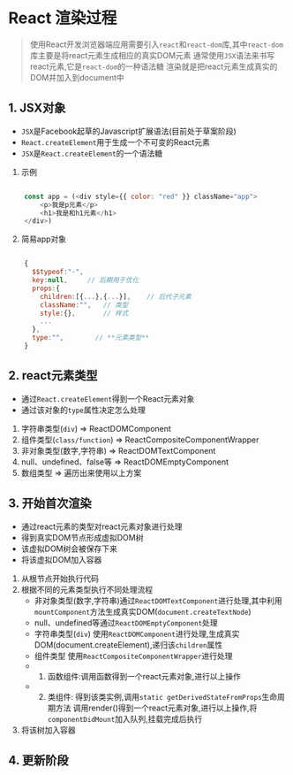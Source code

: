 # React 渲染过程

> 使用React开发浏览器端应用需要引入`react`和`react-dom`库,其中`react-dom`库主要是将react元素生成相应的真实DOM元素
> 通常使用`JSX`语法来书写react元素,它是`react-dom`的一种语法糖
> 渲染就是把react元素生成真实的DOM并加入到document中

## 1. JSX对象

- `JSX`是Facebook起草的Javascript扩展语法(目前处于草案阶段)
- `React.createElement`用于生成一个不可变的React元素
- `JSX`是`React.createElement`的一个语法糖

1. 示例

```js

    const app = (<div style={{ color: "red" }} className="app">
        <p>我是p元素</p>
        <h1>我是和h1元素</h1>
    </div>)

```

2. 简易app对象

```js

    {
      $$typeof:"-",
      key:null,     // 后期用于优化
      props:{       
        children:[{...},{...}],    // 后代子元素
        className:"",   // 类型
        style:{},       // 样式
        ...
      },
      type:"",        // **元素类型**
    }

```

## 2. react元素类型

- 通过`React.createElement`得到一个React元素对象
- 通过该对象的`type`属性决定怎么处理
  
1. 字符串类型(`div`)              => ReactDOMComponent
2. 组件类型(`class/function`)     => ReactCompositeComponentWrapper
3. 非对象类型(数字,字符串)         => ReactDOMTextComponent
4. null、undefined、false等       => ReactDOMEmptyComponent
5. 数组类型                       => 遍历出来使用以上方案 

## 3. 开始首次渲染

-  通过react元素的类型对react元素对象进行处理
-  得到真实DOM节点形成虚拟DOM树
-  该虚拟DOM树会被保存下来
-  将该虚拟DOM加入容器

1. 从根节点开始执行代码
2. 根据不同的元素类型执行不同处理流程
   - 非对象类型(数字,字符串)通过`ReactDOMTextComponent`进行处理,其中利用`mountComponent`方法生成真实DOM(`document.createTextNode`)
   - null、undefined等通过`ReactDOMEmptyComponent`处理
   - 字符串类型(`div`) 使用`ReactDOMComponent`进行处理,生成真实DOM(document.createElement),递归该`children`属性
   - 组件类型 使用`ReactCompositeComponentWrapper`进行处理
   - 1. 函数组件:调用函数得到一个react元素对象,进行以上操作
   - 2. 类组件: 得到该类实例,调用`static getDerivedStateFromProps`生命周期方法 调用render()得到一个react元素对象,进行以上操作,将`componentDidMount`加入队列,挂载完成后执行
3. 将该树加入容器

## 4. 更新阶段

